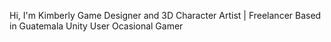 Hi, I'm Kimberly
Game Designer and 3D Character Artist | Freelancer
Based in Guatemala
Unity User
Ocasional Gamer